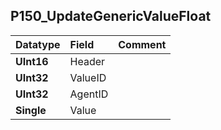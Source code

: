 ## P150\_UpdateGenericValueFloat ##
| **Datatype** | **Field** | **Comment** |
|:-------------|:----------|:------------|
| **UInt16**   | Header    |             |
| **UInt32**   | ValueID   |             |
| **UInt32**   | AgentID   |             |
| **Single**   | Value     |             |